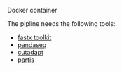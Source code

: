 Docker container

The pipline needs the following tools:

- [fastx toolkit](http://hannonlab.cshl.edu/fastx_toolkit/download.html)
- [pandaseq](https://github.com/neufeld/pandaseq)
- [cutadapt](https://cutadapt.readthedocs.io/en/stable/installation.html)
- [partis](https://github.com/psathyrella/partis)


